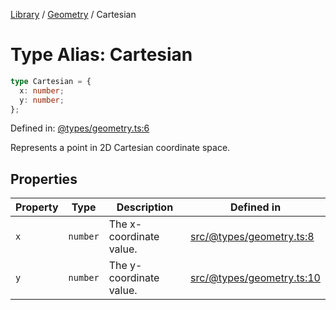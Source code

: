 <!-- markdownlint-disable -->
<!-- cspell: disable -->
[Library](../index.md) / [Geometry](./index.md) / Cartesian

# Type Alias: Cartesian

```ts
type Cartesian = {
  x: number;
  y: number;
};
```

Defined in: [@types/geometry.ts:6](https://github.com/technobuddha/library/blob/main/src/@types/geometry.ts#L6)

Represents a point in 2D Cartesian coordinate space.

## Properties

| Property | Type | Description | Defined in |
| ------ | ------ | ------ | ------ |
| <a id="x"></a> `x` | `number` | The x-coordinate value. | [src/@types/geometry.ts:8](https://github.com/technobuddha/library/blob/main/src/@types/geometry.ts#L8) |
| <a id="y"></a> `y` | `number` | The y-coordinate value. | [src/@types/geometry.ts:10](https://github.com/technobuddha/library/blob/main/src/@types/geometry.ts#L10) |

